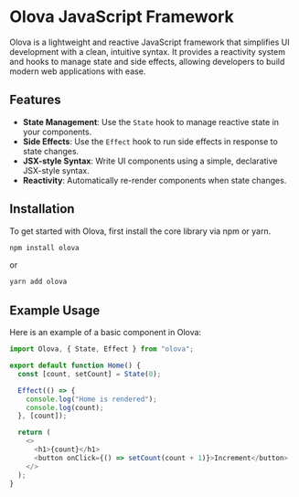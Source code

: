 # Olova JavaScript Framework

Olova is a lightweight and reactive JavaScript framework that simplifies UI
development with a clean, intuitive syntax. It provides a reactivity system and
hooks to manage state and side effects, allowing developers to build modern web
applications with ease.

## Features

- **State Management**: Use the `State` hook to manage reactive state in your
  components.
- **Side Effects**: Use the `Effect` hook to run side effects in response to
  state changes.
- **JSX-style Syntax**: Write UI components using a simple, declarative
  JSX-style syntax.
- **Reactivity**: Automatically re-render components when state changes.

## Installation

To get started with Olova, first install the core library via npm or yarn.

```bash
npm install olova
```

or

```bash
yarn add olova
```

## Example Usage

Here is an example of a basic component in Olova:

```js
import Olova, { State, Effect } from "olova";

export default function Home() {
  const [count, setCount] = State(0);

  Effect(() => {
    console.log("Home is rendered");
    console.log(count);
  }, [count]);

  return (
    <>
      <h1>{count}</h1>
      <button onClick={() => setCount(count + 1)}>Increment</button>
    </>
  );
}
```
